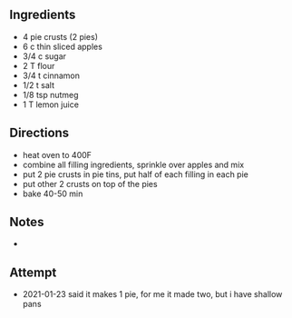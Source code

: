## Ingredients
* 4 pie crusts (2 pies)
* 6 c thin sliced apples
* 3/4 c sugar
* 2 T flour
* 3/4 t cinnamon
* 1/2 t salt
* 1/8 tsp nutmeg
* 1 T lemon juice

## Directions
* heat oven to 400F
* combine all filling ingredients, sprinkle over apples and mix
* put 2 pie crusts in pie tins, put half of each filling in each pie
* put other 2 crusts on top of the pies
* bake 40-50 min

## Notes
* 

## Attempt
* 2021-01-23 said it makes 1 pie, for me it made two, but i have shallow pans
